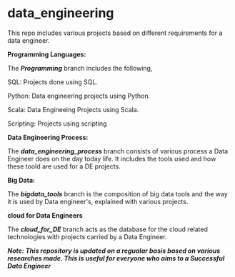 # data_engineering

This repo includes various projects based on different requirements for a data engineer.

**Programming Languages:**

The _**Programming**_ branch includes the following,

SQL: Projects done using SQL.

Python: Data engineering projects using Python.

Scala: Data Engineeing Projects using Scala.

Scripting: Projects using scripting

**Data Engineering Process:**

The _**data_engineering_process**_ branch consists of various process a Data Engineer does on the day today life. It includes the tools used and how these toold are used for a DE projects.

**Big Data:**

The _**bigdata_tools**_ branch is the composition of big data tools and the way it is used by Data engineer's, explained with various projects.

**cloud for Data Engineers**

The _**cloud_for_DE**_ branch acts as the database for the cloud related technologies with projects carried by a Data Engineer.

_**Note: This repository is updated on a regualar basis based on various researches made. This is useful for everyone who aims to a Successful Data Engineer**_

